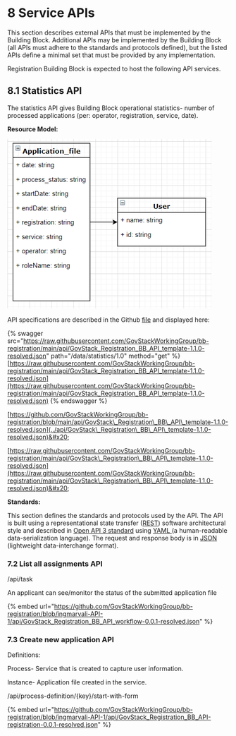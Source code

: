# 8 Service APIs

This section describes external APIs that must be implemented by the Building Block. Additional APIs may be implemented by the Building Block (all APIs must adhere to the standards and protocols defined), but the listed APIs define a minimal set that must be provided by any implementation.

Registration Building Block is expected to host the following API services.

## 8.1 Statistics API

The statistics API gives Building Block operational statistics- number of processed applications (per: operator, registration, service, date).

**Resource Model:**

![Illustration 5- resource model for Registration Building Block Statistics API.](<.gitbook/assets/image4 (1) (1).png>)

API specifications are described in the Github [file](../api/GovStack\_Registration\_BB\_API\_template-1.1.0-resolved.json) and displayed here:

{% swagger src="https://raw.githubusercontent.com/GovStackWorkingGroup/bb-registration/main/api/GovStack_Registration_BB_API_template-1.1.0-resolved.json" path="/data/statistics/1.0" method="get" %}
[https://raw.githubusercontent.com/GovStackWorkingGroup/bb-registration/main/api/GovStack_Registration_BB_API_template-1.1.0-resolved.json](https://raw.githubusercontent.com/GovStackWorkingGroup/bb-registration/main/api/GovStack_Registration_BB_API_template-1.1.0-resolved.json)
{% endswagger %}

[https://github.com/GovStackWorkingGroup/bb-registration/blob/main/api/GovStack\_Registration\_BB\_API\_template-1.1.0-resolved.json](../api/GovStack\_Registration\_BB\_API\_template-1.1.0-resolved.json)&#x20;

[https://raw.githubusercontent.com/GovStackWorkingGroup/bb-registration/main/api/GovStack\_Registration\_BB\_API\_template-1.1.0-resolved.json](https://raw.githubusercontent.com/GovStackWorkingGroup/bb-registration/main/api/GovStack\_Registration\_BB\_API\_template-1.1.0-resolved.json)&#x20;

**Standards:**

This section defines the standards and protocols used by the API. The API is built using a representational state transfer ([REST](https://restfulapi.net/)) software architectural style and described in [Open API 3 standard](https://swagger.io/specification/) using [YAML ](http://yaml.org/)(a human-readable data-serialization language). The request and response body is in [JSON ](https://www.json.org/json-en.html)(lightweight data-interchange format).



### 7.2 List all assignments API

/api/task&#x20;

An applicant can see/monitor the status of the submitted application file

{% embed url="https://github.com/GovStackWorkingGroup/bb-registration/blob/ingmarvali-API-1/api/GovStack_Registration_BB_API_workflow-0.0.1-resolved.json" %}

### 7.3 Create new application API

Definitions:&#x20;

Process- Service that is created to capture user information.&#x20;

Instance- Application file created in the service.&#x20;

/api/process-definition/{key}/start-with-form&#x20;



{% embed url="https://github.com/GovStackWorkingGroup/bb-registration/blob/ingmarvali-API-1/api/GovStack_Registration_BB_API-registration-0.0.1-resolved.json" %}
